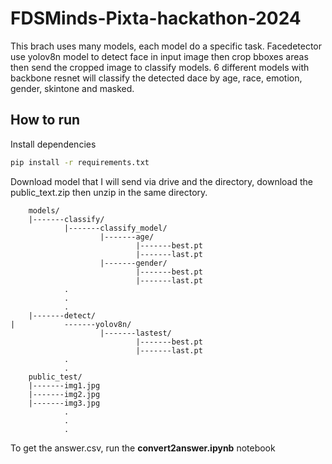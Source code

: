 # FDSMinds-Pixta-hackathon-2024

This brach uses many models, each model do a specific task. Facedetector use yolov8n model to detect face in input image then crop bboxes areas then send the cropped image to classify models. 6 different models with backbone resnet will classify the detected dace by age, race, emotion, gender, skintone and masked.

## How to run

Install dependencies
```bash
pip install -r requirements.txt
```

Download model that I will send via drive and the directory, download the public_text.zip then unzip in the same directory.
```
    models/
    |-------classify/
            |-------classify_model/
                    |-------age/
                            |-------best.pt
                            |-------last.pt
                    |-------gender/
                            |-------best.pt
                            |-------last.pt
            .
            .
            .
    |-------detect/
|           -------yolov8n/
                    |-------lastest/
                            |-------best.pt
                            |-------last.pt
            .
            .
    public_test/
    |-------img1.jpg
    |-------img2.jpg
    |-------img3.jpg
            .
            .
            .
  ```

To get the answer.csv, run the **convert2answer.ipynb** notebook

